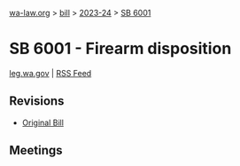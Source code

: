 [wa-law.org](/) > [bill](/bill/) > [2023-24](/bill/2023-24/) > [SB 6001](/bill/2023-24/sb/6001/)

# SB 6001 - Firearm disposition
[leg.wa.gov](https://app.leg.wa.gov/billsummary?BillNumber=6001&Year=2023&Initiative=false) | [RSS Feed](./rss.xml)

## Revisions
* [Original Bill](1/)

## Meetings